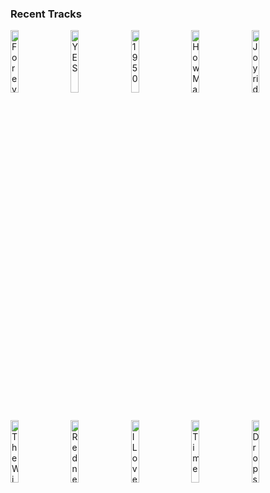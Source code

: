 ### Recent Tracks
[<img src='https://lastfm.freetls.fastly.net/i/u/300x300/b955b592b662636a648bb327d0a5ad9b.png' width='16%' height='16%' alt='Forever Young'>](https://www.last.fm/music/john%2bde%2bsohn/_/forever%2byoung)&nbsp;&nbsp;&nbsp;&nbsp;[<img src='https://lastfm.freetls.fastly.net/i/u/300x300/bbd6ef4c60cdf08b8790e4e61d883445.png' width='16%' height='16%' alt='YES'>](https://www.last.fm/music/ben%2b%2526%2btan/_/yes)&nbsp;&nbsp;&nbsp;&nbsp;[<img src='https://lastfm.freetls.fastly.net/i/u/300x300/495c517dfdef23a33f92f99fcfdd0b1d.png' width='16%' height='16%' alt='1950'>](https://www.last.fm/music/king%2bprincess/_/1950)&nbsp;&nbsp;&nbsp;&nbsp;[<img src='https://lastfm.freetls.fastly.net/i/u/300x300/3e13103d181f1f42c5eba4af857b1ac0.png' width='16%' height='16%' alt='How Many Times?'>](https://www.last.fm/music/joey%2bpecoraro/_/how%2bmany%2btimes%253f)&nbsp;&nbsp;&nbsp;&nbsp;[<img src='https://lastfm.freetls.fastly.net/i/u/300x300/5486404e0d61310e0c4b6e01120846fd.png' width='16%' height='16%' alt='Joyride'>](https://www.last.fm/music/adam%2bmelchor/_/joyride)&nbsp;&nbsp;&nbsp;&nbsp;<br>[<img src='https://lastfm.freetls.fastly.net/i/u/300x300/929f961574d7444ac439f0da85c211ea.png' width='16%' height='16%' alt='The Winner Takes It All'>](https://www.last.fm/music/abba/_/the%2bwinner%2btakes%2bit%2ball)&nbsp;&nbsp;&nbsp;&nbsp;[<img src='https://lastfm.freetls.fastly.net/i/u/300x300/43b3439fdd4a40cec010a363bc94bc4d.png' width='16%' height='16%' alt='Redneck Woman'>](https://www.last.fm/music/gretchen%2bwilson/_/redneck%2bwoman)&nbsp;&nbsp;&nbsp;&nbsp;[<img src='https://lastfm.freetls.fastly.net/i/u/300x300/a0b60eb06f49800affc85346f3a87a46.png' width='16%' height='16%' alt='I Love Me'>](https://www.last.fm/music/demi%2blovato/_/i%2blove%2bme)&nbsp;&nbsp;&nbsp;&nbsp;[<img src='https://lastfm.freetls.fastly.net/i/u/300x300/94efe7d762ddcb2fd3e1e0553a1258b1.png' width='16%' height='16%' alt='Time'>](https://www.last.fm/music/sg%2blewis/_/time)&nbsp;&nbsp;&nbsp;&nbsp;[<img src='https://lastfm.freetls.fastly.net/i/u/300x300/46f5762d310da6d6c6e4e9218396bca3.png' width='16%' height='16%' alt='Drops of Jupiter (Tell Me)'>](https://www.last.fm/music/train/_/drops%2bof%2bjupiter%2b%2528tell%2bme%2529)&nbsp;&nbsp;&nbsp;&nbsp;<br>